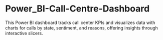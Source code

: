 # Power_BI-Call-Centre-Dashboard
This Power BI dashboard tracks call center KPIs and visualizes data with charts for calls by state, sentiment, and reasons, offering insights through interactive slicers.
